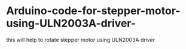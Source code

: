 # Arduino-code-for-stepper-motor-using-ULN2003A-driver-
this will help to rotate stepper motor using ULN2003A driver 
